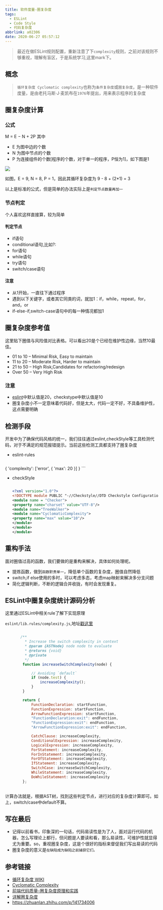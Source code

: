 ```yaml
---
title: 软件度量-圈复杂度
tags:
  - ESLint
  - Code Style
  - 代码复杂度
abbrlink: a02306
date: 2020-06-27 05:57:12
---
```

> 最近在做ESLint规则配置，重新注意了下`complexity`规则，之前对该规则不够重视，理解有盲区，于是系统学习,这里mark下。

## 概念
> `循环复杂度 Cyclomatic complexity`也称为`条件复杂度`或`圈复杂度`，是一种软件度量，是由老托马斯·J·麦凯布在`1976`年提出，用来表示程序的复杂度

## 圈复杂度计算

### 公式

M = E − N + 2P
其中

- E 为图中边的个数
- N 为图中节点的个数
- P 为连接组件的个数[程序的个数，对于单一的程序，P恒为1]，如下图是1


![](http://static.1991421.cn/2020/2020-05-03-221711.jpeg)

如图，E = 9, N = 8, P = 1，因此其循环复杂度为 9 - 8 + (2*1) = 3

以上是标准的公式，但是简单的办法实际上是`判定节点数量再加一`

### 节点判定

个人喜欢这样直接算，较为简单

#### 判定节点

* if语句
* conditional语句,比如?:
* for语句
* while语句
* try语句
* switch/case语句

#### 注意
- 从1开始，一直往下通过程序
- 遇到以下关键字，或者其它同类的词，就加1：if，while，repeat，for，and，or
- if-else-if,switch-case语句中的每一种情况都加1

## 圈复杂度参考值

这里贴下圈值与风险值对比表格。可以看出20是个已经在维护性边缘，当然10最佳。


- 01 to 10 – Minimal Risk, Easy to maintain
- 11 to 20 – Moderate Risk, Harder to maintain
- 21 to 50 – High Risk,Candidates for refactoring/redesign
- Over 50 – Very High Risk

### 注意
- [eslint](https://eslint.org/docs/rules/complexity)中默认值是20，checkstype中默认值是10
- 圈复杂度小不一定意味着代码好，但是太大，代码一定不好，不具备维护性，这点需要明确

## 检测手段

开发中为了确保代码风格的统一，我们往往通过eslint,checkStyle等工具检测代码，对于不满足的规范报错提示。当前这些检测工具都支持了圈复杂度


- eslint-rules

    ```js
{
    'complexity': ['error', { 'max': 20 }]
}
    ```
    
- checkStyle

  ```xml
  
  <?xml version="1.0"?>
  <!DOCTYPE module PUBLIC "-//Checkstyle//DTD Checkstyle Configuration 1.3//EN" "https://checkstyle.org/dtds/configuration_1_3.dtd">
  <module name = "Checker">
  <property name="charset" value="UTF-8"/>
  <module name="TreeWalker">
  <module name="CyclomaticComplexity">
  <property name="max" value="10"/>
  </module>
  </module>
  </module>
  ```

## 重构手法

面对圈值过高的函数，我们要做的是重构来解决，具体如何处理呢。

-  提炼函数，做到`函数职责单一`，降低单个函数的复杂度，圈值自然降低
-  switch,if else使用的多时，可以考虑多态，考虑map映射来解决多分支问题
-  简化逻辑判断，不断的逻辑合并收拢，有时会发现重复。

## ESLint中圈复杂度统计源码分析

这里通过ESLint中相关rule了解下实现原理

`eslint/lib.rules/complexity.js`,地址[戳这里](https://github.com/eslint/eslint/blob/055b80dc89bba2a5ab22f7a27deb40135b5cacfa/lib/rules/complexity.js#L122)

```js

       /**
         * Increase the switch complexity in context
         * @param {ASTNode} node node to evaluate
         * @returns {void}
         * @private
         */
        function increaseSwitchComplexity(node) {

            // Avoiding `default`
            if (node.test) {
                increaseComplexity();
            }
        }

        return {
            FunctionDeclaration: startFunction,
            FunctionExpression: startFunction,
            ArrowFunctionExpression: startFunction,
            "FunctionDeclaration:exit": endFunction,
            "FunctionExpression:exit": endFunction,
            "ArrowFunctionExpression:exit": endFunction,

            CatchClause: increaseComplexity,
            ConditionalExpression: increaseComplexity,
            LogicalExpression: increaseComplexity,
            ForStatement: increaseComplexity,
            ForInStatement: increaseComplexity,
            ForOfStatement: increaseComplexity,
            IfStatement: increaseComplexity,
            SwitchCase: increaseSwitchComplexity,
            WhileStatement: increaseComplexity,
            DoWhileStatement: increaseComplexity
        };
        
```

计算办法就是，根据AST树，找到这些判定节点，进行对应的复杂度计算即可。如上，switch/case中default不算。


## 写在最后
- 记得以前看书，印象深的一句话，代码易读性是为了人，面对运行代码的机器，怎么写理论上都行，但问题是人要读和看，那么易读性，可维护性就显得尤为重要。so，重视圈复杂度，这是个很好的指标来督促我们写出易读的代码
- 圈复杂度的意义是`在缺陷成为缺陷之前捕获它们。`


## 参考链接

- [循环复杂度 WIKI](https://zh.wikipedia.org/wiki/%E5%BE%AA%E7%92%B0%E8%A4%87%E9%9B%9C%E5%BA%A6)
- [Cyclomatic Complexity](https://www.castsoftware.com/glossary/cyclomatic-complexity)
- [前端代码质量-圈复杂度原理和实践](https://juejin.im/post/5da34216e51d4578502c24c5)
- [详解圈复杂度](http://kaelzhang81.github.io/2017/06/18/%E8%AF%A6%E8%A7%A3%E5%9C%88%E5%A4%8D%E6%9D%82%E5%BA%A6/)
- https://zhuanlan.zhihu.com/p/141734006
